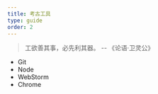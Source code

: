 ```yaml
---
title: 考古工具
type: guide
order: 2
---
```


> 工欲善其事，必先利其器。 -- 《论语·卫灵公》

* Git
* Node
* WebStorm
* Chrome